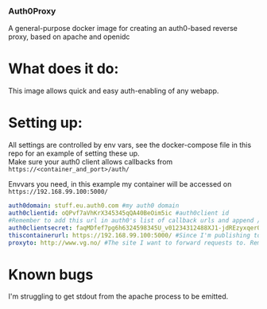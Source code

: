 ### Auth0Proxy

A general-purpose docker image for creating an auth0-based reverse proxy, based on apache and openidc

# What does it do:
This image allows quick and easy auth-enabling of any webapp.

# Setting up:
All settings are controlled by env vars, 
see the docker-compose file in this repo for an example of setting these up.   
Make sure your auth0 client allows callbacks from `https://<container_and_port>/auth/`

Envvars you need, in this example my container will be accessed on `https://192.168.99.100:5000/`
```yaml
auth0domain: stuff.eu.auth0.com #my auth0 domain
auth0clientid: oQPvf7aVhKrX345345qQA40BeOim5ic #auth0client id
#Remember to add this url in auth0's list of callback urls and append /auth/, for example https://192.168.99.100:5000/auth/
auth0clientsecret: faqMDfef7pg6h6324598345U_v01234312488XJ1-jdREzyxqerOh #auth0client secret
thiscontainerurl: https://192.168.99.100:5000/ #Since I'm publishing to port 5000, this will be the url to hit in my browser. Remember the trailing slash
proxyto: http://www.vg.no/ #The site I want to forward requests to. Remember the trailing slash
```

# Known bugs
I'm struggling to get stdout from the apache process to be emitted.